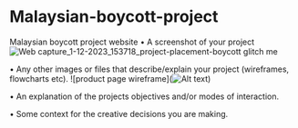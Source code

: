 # Malaysian-boycott-project

Malaysian boycott project website
•	A screenshot of your project
 ![Web capture_1-12-2023_153718_project-placement-boycott glitch me](https://github.com/action2764/Malaysian-boycott-project/assets/150757010/e274a2a9-a47d-4475-94b2-1dabdf782bc8)

•	Any other images or files that describe/explain your project (wireframes, flowcharts etc).
![product page wireframe](![Alt text](Settings-Directory-1.png))









•	An explanation of the projects objectives and/or modes of interaction.







•	Some context for the creative decisions you are making.

